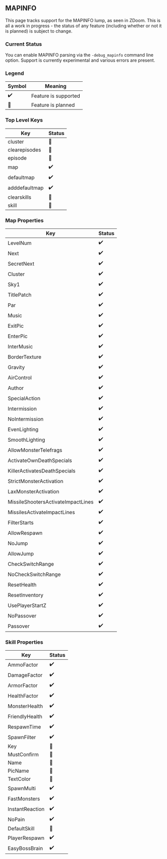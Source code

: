 ## MAPINFO

This page tracks support for the MAPINFO lump, as seen in ZDoom. This is all a work in progress - the status of any feature (including whether or not it is planned) is subject to change.

### Current Status

You can enable MAPINFO parsing via the `-debug_mapinfo` command line option. Support is currently experimental and various errors are present.

### Legend

| Symbol             | Meaning                        |
| ------------------ | ------------------------------ |
| :heavy_check_mark: | Feature is supported           |
| :telescope:        | Feature is planned             |

### Top Level Keys

| Key           | Status             |
| ------------- | ------------------ |
| cluster       | :telescope:        |
| clearepisodes | :telescope:        |
| episode       | :telescope:        |
| map           | :heavy_check_mark: |
| defaultmap    | :heavy_check_mark: |
| adddefaultmap | :heavy_check_mark: |
| clearskills   | :telescope:        |
| skill         | :telescope:        |

### Map Properties

| Key                                | Status             |
| ---------------------------------- | ------------------ |
| LevelNum                           | :heavy_check_mark: |
| Next                               | :heavy_check_mark: |
| SecretNext                         | :heavy_check_mark: |
| Cluster                            | :heavy_check_mark: |
| Sky1                               | :heavy_check_mark: |
| TitlePatch                         | :heavy_check_mark: |
| Par                                | :heavy_check_mark: |
| Music                              | :heavy_check_mark: |
| ExitPic                            | :heavy_check_mark: |
| EnterPic                           | :heavy_check_mark: |
| InterMusic                         | :heavy_check_mark: |
| BorderTexture                      | :heavy_check_mark: |
| Gravity                            | :heavy_check_mark: |
| AirControl                         | :heavy_check_mark: |
| Author                             | :heavy_check_mark: |
| SpecialAction                      | :heavy_check_mark: |
| Intermission                       | :heavy_check_mark: |
| NoIntermission                     | :heavy_check_mark: |
| EvenLighting                       | :heavy_check_mark: |
| SmoothLighting                     | :heavy_check_mark: |
| AllowMonsterTelefrags              | :heavy_check_mark: |
| ActivateOwnDeathSpecials           | :heavy_check_mark: |
| KillerActivatesDeathSpecials       | :heavy_check_mark: |
| StrictMonsterActivation            | :heavy_check_mark: |
| LaxMonsterActivation               | :heavy_check_mark: |
| MissileShootersActivateImpactLines | :heavy_check_mark: |
| MissilesActivateImpactLines        | :heavy_check_mark: |
| FilterStarts                       | :heavy_check_mark: |
| AllowRespawn                       | :heavy_check_mark: |
| NoJump                             | :heavy_check_mark: |
| AllowJump                          | :heavy_check_mark: |
| CheckSwitchRange                   | :heavy_check_mark: |
| NoCheckSwitchRange                 | :heavy_check_mark: |
| ResetHealth                        | :heavy_check_mark: |
| ResetInventory                     | :heavy_check_mark: |
| UsePlayerStartZ                    | :heavy_check_mark: |
| NoPassover                         | :heavy_check_mark: |
| Passover                           | :heavy_check_mark: |

### Skill Properties

| Key             | Status             |
| --------------- | ------------------ |
| AmmoFactor      | :heavy_check_mark: |
| DamageFactor    | :heavy_check_mark: |
| ArmorFactor     | :heavy_check_mark: |
| HealthFactor    | :heavy_check_mark: |
| MonsterHealth   | :heavy_check_mark: |
| FriendlyHealth  | :heavy_check_mark: |
| RespawnTime     | :heavy_check_mark: |
| SpawnFilter     | :heavy_check_mark: |
| Key             | :telescope: |
| MustConfirm     | :telescope: |
| Name            | :telescope: |
| PicName         | :telescope: |
| TextColor       | :telescope: |
| SpawnMulti      | :heavy_check_mark: |
| FastMonsters    | :heavy_check_mark: |
| InstantReaction | :heavy_check_mark: |
| NoPain          | :heavy_check_mark: |
| DefaultSkill    | :telescope: |
| PlayerRespawn   | :heavy_check_mark: |
| EasyBossBrain   | :heavy_check_mark: |
